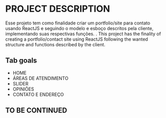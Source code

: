# PROJECT DESCRIPTION

Esse projeto tem como finalidade criar um portfolio/site para contato usando ReactJS e seguindo o modelo e esboço descritos pela cliente, implementando suas respectivas funções.
.
This project has the finality of creating a portfolio/contact site using ReactJS following the wanted structure and functions described by the client.


## Tab goals

- HOME
- ÁREAS DE ATENDIMENTO
- SLIDER
- OPINIÕES
- CONTATO E ENDEREÇO

## TO BE CONTINUED